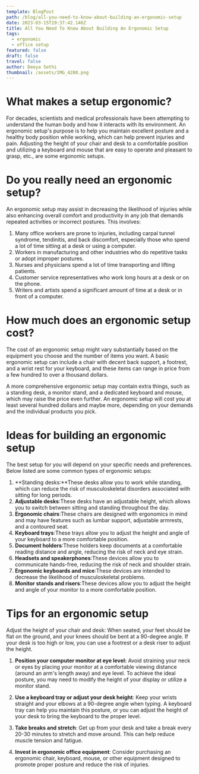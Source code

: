 ```yaml
---
template: BlogPost
path: /blog/all-you-need-to-know-about-building-an-ergonomic-setup
date: 2023-03-15T19:37:42.146Z
title: All You Need To Know About Building An Ergonomic Setup
tags:
  - ergonomic
  - office setup
featured: false
draft: false
travel: false
author: Deeya Sethi
thumbnail: /assets/IMG_4280.png
---
```

# W﻿hat makes a setup ergonomic?

For decades, scientists and medical professionals have been attempting to understand the human body and how it interacts with its environment. An ergonomic setup's purpose is to help you maintain excellent posture and a healthy body position while working, which can help prevent injuries and pain. Adjusting the height of your chair and desk to a comfortable position and utilizing a keyboard and mouse that are easy to operate and pleasant to grasp, etc., are some ergonomic setups.

# D﻿o you really need an ergonomic setup?



An ergonomic setup may assist in decreasing the likelihood of injuries while also enhancing overall comfort and productivity in any job that demands repeated activities or incorrect postures. This involves:

1. Many office workers are prone to injuries, including carpal tunnel syndrome, tendinitis, and back discomfort, especially those who spend a lot of time sitting at a desk or using a computer.
2. Workers in manufacturing and other industries who do repetitive tasks or adopt improper postures.
3. Nurses and physicians spend a lot of time transporting and lifting patients.
4. Customer service representatives who work long hours at a desk or on the phone.
5. Writers and artists spend a significant amount of time at a desk or in front of a computer.

# How much does an ergonomic setup cost?

The cost of an ergonomic setup might vary substantially based on the equipment you choose and the number of items you want. A basic ergonomic setup can include a chair with decent back support, a footrest, and a wrist rest for your keyboard, and these items can range in price from a few hundred to over a thousand dollars.



A more comprehensive ergonomic setup may contain extra things, such as a standing desk, a monitor stand, and a dedicated keyboard and mouse, which may raise the price even further. An ergonomic setup will cost you at least several hundred dollars and maybe more, depending on your demands and the individual products you pick.

# I﻿deas for building an ergonomic setup





The best setup for you will depend on your specific needs and preferences. Below listed are some common types of ergonomic setups:



1. **Standing desks:**These desks allow you to work while standing, which can reduce the risk of musculoskeletal disorders associated with sitting for long periods.
2. **Adjustable desks**:These desks have an adjustable height, which allows you to switch between sitting and standing throughout the day.
3. **Ergonomic chairs**:These chairs are designed with ergonomics in mind and may have features such as lumbar support, adjustable armrests, and a contoured seat.
4. **Keyboard trays**:These trays allow you to adjust the height and angle of your keyboard to a more comfortable position.
5. **Document holders**:These holders keep documents at a comfortable reading distance and angle, reducing the risk of neck and eye strain.
6. **Headsets and speakerphones**:These devices allow you to communicate hands-free, reducing the risk of neck and shoulder strain.
7. **Ergonomic keyboards and mice**:These devices are intended to decrease the likelihood of musculoskeletal problems.
8. **Monitor stands and risers**:These devices allow you to adjust the height and angle of your monitor to a more comfortable position.



# Tips for an ergonomic setup



Adjust the height of your chair and desk: When seated, your feet should be flat on the ground, and your knees should be bent at a 90-degree angle. If your desk is too high or low, you can use a footrest or a desk riser to adjust the height.



1. **Position your computer monitor at eye level:** Avoid straining your neck or eyes by placing your monitor at a comfortable viewing distance (around an arm's length away) and eye level. To achieve the ideal posture, you may need to modify the height of your display or utilize a monitor stand.



2. **Use a keyboard tray or adjust your desk height**: Keep your wrists straight and your elbows at a 90-degree angle when typing. A keyboard tray can help you maintain this posture, or you can adjust the height of your desk to bring the keyboard to the proper level.



3. **Take breaks and stretch**: Get up from your desk and take a break every 20-30 minutes to stretch and move around. This can help reduce muscle tension and fatigue.



4. **Invest in ergonomic office equipment**: Consider purchasing an ergonomic chair, keyboard, mouse, or other equipment designed to promote proper posture and reduce the risk of injuries.
